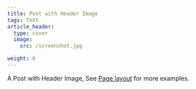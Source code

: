 ```yaml
---
title: Post with Header Image
tags: TeXt
article_header:
  type: cover
  image:
    src: /screenshot.jpg

weight: 0
---
```


A Post with Header Image, See [Page layout](https://tianqi.name/jekyll-TeXt-theme/samples.html#page-layout) for more examples.

<!--more-->
